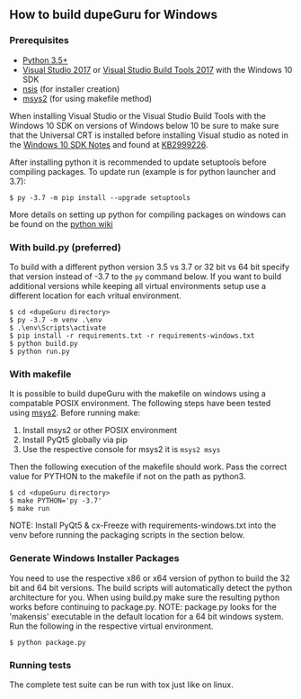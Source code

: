 ## How to build dupeGuru for Windows

### Prerequisites

- [Python 3.5+][python]
- [Visual Studio 2017][vs] or [Visual Studio Build Tools 2017][vsBuildTools] with the Windows 10 SDK
- [nsis][nsis] (for installer creation)
- [msys2][msys2] (for using makefile method)

When installing Visual Studio or the Visual Studio Build Tools with the Windows 10 SDK on versions of Windows below 10 be sure to make sure that the Universal CRT is installed before installing Visual studio as noted in the [Windows 10 SDK Notes][win10sdk] and found at [KB2999226][KB2999226].

After installing python it is recommended to update setuptools before compiling packages.  To update run (example is for python launcher and 3.7):

    $ py -3.7 -m pip install --upgrade setuptools

More details on setting up python for compiling packages on windows can be found on the [python wiki][pythonWindowsCompilers]

### With build.py (preferred)
To build with a different python version 3.5 vs 3.7 or 32 bit vs 64 bit specify that version instead of -3.7 to the `py` command below.  If you want to build additional versions while keeping all virtual environments setup use a different location for each vritual environment.

    $ cd <dupeGuru directory>
    $ py -3.7 -m venv .\env
    $ .\env\Scripts\activate
    $ pip install -r requirements.txt -r requirements-windows.txt
    $ python build.py
    $ python run.py

### With makefile
It is possible to build dupeGuru with the makefile on windows using a compatable POSIX environment.  The following steps have been tested using [msys2][msys2]. Before running make:
1. Install msys2 or other POSIX environment
2. Install PyQt5 globally via pip
3. Use the respective console for msys2 it is `msys2 msys` 

Then the following execution of the makefile should work.  Pass the correct value for PYTHON to the makefile if not on the path as python3.

    $ cd <dupeGuru directory>
    $ make PYTHON='py -3.7'
    $ make run

NOTE: Install PyQt5 & cx-Freeze with requirements-windows.txt into the venv before running the packaging scripts in the section below.

### Generate Windows Installer Packages
You need to use the respective x86 or x64 version of python to build the 32 bit and 64 bit versions.  The build scripts will automatically detect the python architecture for you. When using build.py make sure the resulting python works before continuing to package.py.  NOTE: package.py looks for the 'makensis' executable in the default location for a 64 bit windows system.  Run the following in the respective virtual environment.

    $ python package.py

### Running tests
The complete test suite can be run with tox just like on linux.

[python]: http://www.python.org/
[nsis]: http://nsis.sourceforge.net/Main_Page
[vs]: https://www.visualstudio.com/downloads/#visual-studio-community-2017
[vsBuildTools]: https://www.visualstudio.com/downloads/#build-tools-for-visual-studio-2017
[win10sdk]: https://developer.microsoft.com/en-us/windows/downloads/windows-10-sdk
[KB2999226]: https://support.microsoft.com/en-us/help/2999226/update-for-universal-c-runtime-in-windows
[pythonWindowsCompilers]: https://wiki.python.org/moin/WindowsCompilers
[msys2]: http://www.msys2.org/
